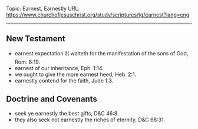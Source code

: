 Topic: Earnest, Earnestly
URL: https://www.churchofjesuschrist.org/study/scriptures/tg/earnest?lang=eng

---

## New Testament

- earnest expectation â¦ waiteth for the manifestation of the sons of God, Rom. 8:19.
- earnest of our inheritance, Eph. 1:14.
- we ought to give the more earnest heed, Heb. 2:1.
- earnestly contend for the faith, Jude 1:3.

## Doctrine and Covenants

- seek ye earnestly the best gifts, D&C 46:8.
- they also seek not earnestly the riches of eternity, D&C 68:31.

